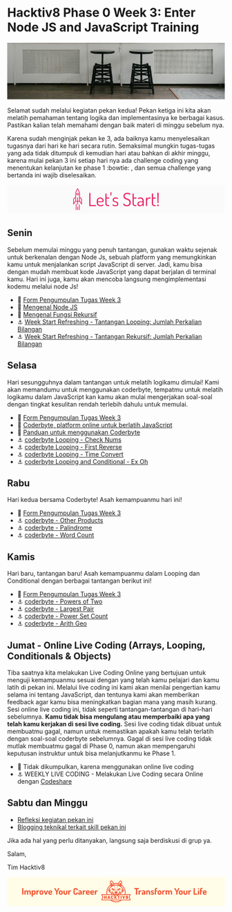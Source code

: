 # Hacktiv8 Phase 0 Week 3: Enter Node JS and JavaScript Training

![Header](assets/header-w3.jpg)

Selamat sudah melalui kegiatan pekan kedua! Pekan ketiga ini kita akan melatih pemahaman tentang logika dan implementasinya ke berbagai kasus. Pastikan kalian telah memahami dengan baik materi di minggu sebelum nya.

Karena sudah menginjak pekan ke 3, ada baiknya kamu menyelesaikan tugasnya dari hari ke hari secara rutin. Semaksimal mungkin tugas-tugas yang ada tidak ditumpuk di kemudian hari atau bahkan di akhir minggu, karena mulai pekan 3 ini setiap hari nya ada challenge coding yang menentukan kelanjutan ke phase 1 :bowtie: , dan semua challenge yang bertanda  ini wajib diselesaikan.

![Let's start!](assets/start.png)

## Senin
Sebelum memulai minggu yang penuh tantangan, gunakan waktu sejenak untuk berkenalan dengan Node Js,
sebuah platform yang memungkinkan kamu untuk menjalankan script JavaScript di server. Jadi, kamu bisa
dengan mudah membuat kode JavaScript yang dapat berjalan di terminal kamu. Hari ini juga, kamu akan
mencoba langsung mengimplementasi kodemu melalui node Js!

- :pushpin: [Form Pengumpulan Tugas Week 3](https://airtable.com/shrW5pIgwLfTjw3OR)
- :notebook_with_decorative_cover:
[Mengenal Node JS](https://github.com/hacktiv8/phase-0-activities/blob/master/modules/js-node.md)
- :notebook_with_decorative_cover:
[Mengenal Fungsi Rekursif](https://github.com/hacktiv8/phase-0-activities/blob/master/modules/js-function-recursive.md)
- :anchor:
[Week Start Refreshing - Tantangan Looping: Jumlah Perkalian Bilangan](https://github.com/hacktiv8/phase-0-activities/blob/master/modules/anchor-before-recursive.md)
- :anchor:
[Week Start Refreshing - Tantangan Rekursif: Jumlah Perkalian Bilangan](https://github.com/hacktiv8/phase-0-activities/blob/master/modules/anchor-recursive.md)

## Selasa
Hari sesungguhnya dalam tantangan untuk melatih logikamu dimulai! Kami akan memandumu untuk menggunakan
coderbyte, tempatmu untuk melatih logikamu dalam JavaScript kan kamu akan mulai mengerjakan soal-soal
dengan tingkat kesulitan rendah terlebih dahulu untuk memulai.

- :pushpin: [Form Pengumpulan Tugas Week 3](https://airtable.com/shrW5pIgwLfTjw3OR)
- :wrench:
[Coderbyte, platform online untuk berlatih JavaScript](https://coderbyte.com/)
- :notebook_with_decorative_cover:
[Panduan untuk menggunakan Coderbyte](https://github.com/hacktiv8/phase-0-activities/blob/master/modules/coderbyte-introduction.md)
- :anchor:
[coderbyte Looping - Check Nums](https://coderbyte.com/information.php?ct=Check%20Nums)
- :anchor:
[coderbyte Looping - First Reverse](https://coderbyte.com/information.php?ct=First%20Reverse)
- :anchor:
[coderbyte Looping - Time Convert](https://coderbyte.com/information.php?ct=Time%20Convert)
- :anchor:
[coderbyte Looping and Conditional - Ex Oh](https://coderbyte.com/information.php?ct=Ex%20Oh)

## Rabu
Hari kedua bersama Coderbyte! Asah kemampuanmu hari ini!

- :pushpin: [Form Pengumpulan Tugas Week 3](https://airtable.com/shrW5pIgwLfTjw3OR)
- :anchor:
[coderbyte - Other Products](https://coderbyte.com/information.php?ct=Other%20Products)
- :anchor:
[coderbyte - Palindrome](https://coderbyte.com/information.php?ct=Palindrome)
- :anchor:
[coderbyte - Word Count](https://coderbyte.com/information.php?ct=Word%20Count)

## Kamis
Hari baru, tantangan baru! Asah kemampuanmu dalam Looping dan Conditional dengan berbagai tantangan berikut ini!

- :pushpin: [Form Pengumpulan Tugas Week 3](https://airtable.com/shrW5pIgwLfTjw3OR)
- :anchor:
[coderbyte - Powers of Two](https://coderbyte.com/information.php?ct=Powers%20of%20Two)
- :anchor:
[coderbyte - Largest Pair](https://coderbyte.com/information.php?ct=Largest%20Pair)
- :anchor:
[coderbyte - Power Set Count](https://coderbyte.com/information.php?ct=Power%20Set%20Count)
- :anchor:
[coderbyte - Arith Geo](https://coderbyte.com/information.php?ct=Arith%20Geo)

## Jumat - Online Live Coding (Arrays, Looping, Conditionals & Objects)
Tiba saatnya kita melakukan Live Coding Online yang bertujuan untuk menguji kemampuanmu sesuai dengan yang telah kamu pelajari dan kamu latih di pekan ini. Melalui live coding ini kami akan menilai pengertian kamu selama ini tentang JavaScript, dan tentunya kami akan memberikan feedback agar kamu bisa meningkatkan bagian mana yang masih kurang. Sesi online live coding ini, tidak seperti tantangan-tantangan di hari-hari sebelumnya. **Kamu tidak bisa mengulang atau memperbaiki apa yang telah kamu kerjakan di sesi live coding.** Sesi live coding tidak dibuat untuk membuatmu gagal, namun untuk memastikan apakah kamu telah terlatih dengan soal-soal coderbyte sebelumnya. Gagal di sesi live coding tidak mutlak membuatmu gagal di Phase 0, namun akan mempengaruhi keputusan instruktur untuk bisa melanjutkanmu ke Phase 1.

- :pushpin: Tidak dikumpulkan, karena menggunakan online live coding
- :anchor:
WEEKLY LIVE CODING - Melakukan Live Coding secara Online dengan [Codeshare](https://codeshare.io)


## Sabtu dan Minggu

- [Refleksi kegiatan pekan ini](https://github.com/hacktiv8/phase-0-activities/blob/master/modules/reflection.md)
- [Blogging teknikal terkait skill pekan ini](https://github.com/hacktiv8/phase-0-activities/blob/master/modules/blog.md)

Jika ada hal yang perlu ditanyakan, langsung saja berdiskusi di grup ya.

Salam,

Tim Hacktiv8

![Hacktiv8 Banner](assets/banner.png)
